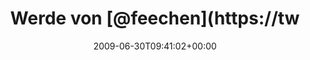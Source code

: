 ---
retweeted: false
source: <a href="http://twitter.com" rel="nofollow">Twitter Web Client</a>
entities:
  hashtags: []
  symbols: []
  user_mentions:
  - name: Jana Hehr
    screen_name: feechen
    indices:
    - '10'
    - '18'
    id_str: '12409952'
    id: '12409952'
  urls: []
display_text_range:
- '0'
- '28'
favorite_count: '0'
id_str: '2401530055'
truncated: false
retweet_count: '0'
id: '2401530055'
created_at: Tue Jun 30 09:41:02 +0000 2009
favorited: false
full_text: Werde von [@feechen](https://twitter.com/feechen) entführt.
lang: de
tags:
- pesos:twitter
date: '2009-06-30T09:41:02+00:00'
src: https://twitter.com/bascht/status/2401530055
original_url: https://twitter.com/bascht/status/2401530055
type: twitter_tweet
text: Werde von [@feechen](https://twitter.com/feechen) entführt.
title: Werde von [@feechen](https://tw

---